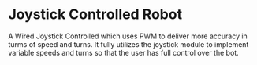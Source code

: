 # Joystick Controlled Robot

A Wired Joystick Controlled which uses PWM to deliver more accuracy in turms of speed and turns. It fully utilizes the joystick module to implement variable speeds and turns so that the user has full control over the bot.
